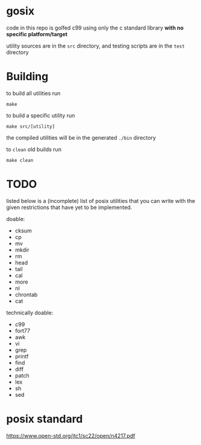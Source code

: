 # gosix
code in this repo is golfed c99 using only the c standard library **with no specific platform/target**

utility sources are in the `src` directory, and testing scripts are in the `test` directory

# Building
to build all utilities run
```
make
```

to build a specific utility run
```
make src/[utility]
```

the compiled utilities will be in the generated `./bin` directory

to `clean` old builds run
```
make clean
```

# TODO
listed below is a (incomplete) list of posix utilities that you can write with the given restrictions that have yet to be implemented.

doable:
- cksum
- cp
- mv
- mkdir
- rm
- head
- tail
- cal
- more
- nl
- chrontab
- cat

technically doable:
- c99
- fort77
- awk
- vi
- grep
- printf
- find
- diff
- patch
- lex
- sh
- sed

# posix standard
https://www.open-std.org/jtc1/sc22/open/n4217.pdf
